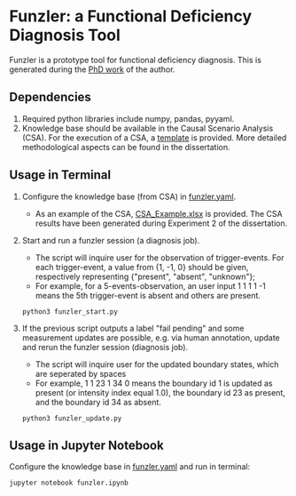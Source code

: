 # Funzler: a Functional Deficiency Diagnosis Tool
Funzler is a prototype tool for functional deficiency diagnosis. This is generated during the [PhD work](https://oparu.uni-ulm.de/xmlui/handle/123456789/39353) of the author.

## Dependencies
1. Required python libraries include numpy, pandas, pyyaml.
1. Knowledge base should be available in the Causal Scenario Analysis (CSA). For the execution of a CSA, a [template](./csa/CSA_template_v1.1.xlsm) is provided. More detailed methodological aspects can be found in the dissertation.

## Usage in Terminal
1. Configure the knowledge base (from CSA) in [funzler.yaml](./config/funzler.yaml).
    - As an example of the CSA, [CSA_Example.xlsx](./csa/CSA_Example.xlsx) is provided. The CSA results have been generated during Experiment 2 of the dissertation.
1. Start and run a funzler session (a diagnosis job).
    - The script will inquire user for the observation of trigger-events. For each trigger-event, a value from {1, -1, 0} should be given, respectively representing {"present", "absent", "unknown"};
    - For example, for a 5-events-observation, an user input 1 1 1 1 -1 means the 5th trigger-event is absent and others are present.

    ```
    python3 funzler_start.py
    ```
1. If the previous script outputs a label "fail pending" and some measurement updates are possible, e.g. via human annotation, update and rerun the funzler session (diagnosis job).
    - The script will inquire user for the updated boundary states, which are seperated by spaces
    - For example, 1 1 23 1 34 0 means the boundary id 1 is updated as present (or intensity index equal 1.0), the boundary id 23 as present, and the boundary id 34 as absent.
    ```
    python3 funzler_update.py
    ```

## Usage in Jupyter Notebook
Configure the knowledge base in [funzler.yaml](./config/funzler.yaml) and run in terminal:
```
jupyter notebook funzler.ipynb
```


